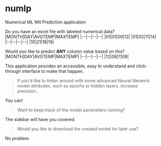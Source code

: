 # numlp
Numerical ML NN Prediction application

Do you have an excel file with labeled numerical data?
|MONTH|DAY|AVGTEMP|MAXTEMP|
|--|--|--|--|
|01|01|09|12|
|01|02|11|14|
|--|--|--|--|
|10|21|18|19|

Would you like to predict **ANY** column value based on this?
|MONTH|DAY|AVGTEMP|MAXTEMP|
|--|--|--|--|
|12|08|?|08|

This application provides an accessible, easy to understand and click-through interface to make that happen.

> If you'd like to tinker around with some advanced Neural Network model
> attributes, such as epochs or hidden layers, increase precision..

You can!

> Want to keep track of the model parameters running?

The sidebar will have you covered.

> Would you like to download the created model for later use?

No problem.
